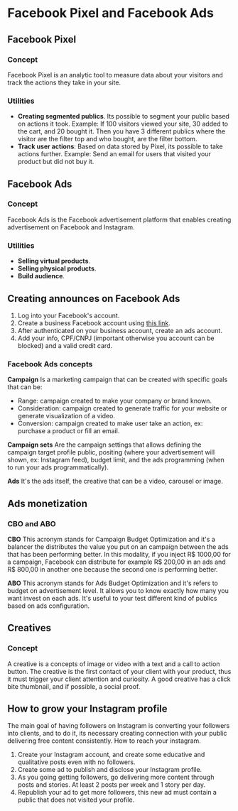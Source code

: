 # Facebook Pixel and Facebook Ads

## Facebook Pixel

### Concept
Facebook Pixel is an analytic tool to measure data about your visitors and track the actions they take in your site. 

### Utilities
- **Creating segmented publics**. Its possible to segment your public based on actions it took. Example: If 100 visitors viewed your site, 30 added to the cart, and 20 bought it. Then you have 3 different publics where the visitor are the filter top and who bought, are the filter bottom.
- **Track user actions**: Based on data stored by Pixel, its possible to take actions further. Example: Send an email for users that visited your product but did not buy it.

## Facebook Ads

### Concept
Facebook Ads is the Facebook advertisement platform that enables creating advertisement on Facebook and Instagram. 

### Utilities
- **Selling virtual products**.
- **Selling physical products**.
- **Build audience**.

## Creating announces on Facebook Ads
1. Log into your Facebook's account.
2. Create a business Facebook account using [this link](https://business.facebook.com).
3. After authenticated on your business account, create an ads account.
4. Add your info, CPF/CNPJ (important otherwise you account can be blocked) and a valid credit card.


### Facebook Ads concepts

**Campaign**
Is a marketing campaign that can be created with specific goals that can be:
- Range: campaign created to make your company or brand known.
- Consideration: campaign created to generate traffic for your website or generate visualization of a video.
- Conversion: campaign created to make user take an action, ex: purchase a product or fill an email.


**Campaign sets**
Are the campaign settings that allows defining the campaign target profile public, positing (where your advertisement will shown, ex: Instagram feed), budget limit, and the ads programming (when to run your ads programmatically).

**Ads**
It's the ads itself, the creative that can be a video, carousel or image.


## Ads monetization 

### CBO and ABO

**CBO**
This acronym stands for Campaign Budget Optimization and it's a balancer the distributes the value you put on an campaign between the ads that has been performing better. In this modality, if you inject R$ 1000,00 for a campaign, Facebook can distribute for example R$ 200,00 in an ads and R$ 800,00 in another one because the second one is performing better.

**ABO**
This acronym stands for Ads Budget Optimization and it's refers to budget on advertisement level. It allows you to know exactly how many you want invest on each ads. It's useful to your test different kind of publics based on ads configuration.

## Creatives

### Concept

A creative is a concepts of image or video with a text and a call to action button. The creative is the first contact of your client with your product, thus it must trigger your client attention and curiosity. A good creative has a click bite thumbnail, and if possible, a social proof.

## How to grow your Instagram profile

The main goal of having followers on Instagram is converting your followers into clients, and to do it, its necessary creating connection with your public delivering free content consistently. How to reach your instagram.

1. Create your Instagram account, and create some educative and qualitative posts even with no followers.
2. Create some ad to publish and disclose your Instagram profile.
3. As you going getting followers, go delivering more content through posts and stories. At least 2 posts per week and 1 story per day.
4. Republish your ad to get more followers, this new ad must contain a public that does not visited your profile.
   
